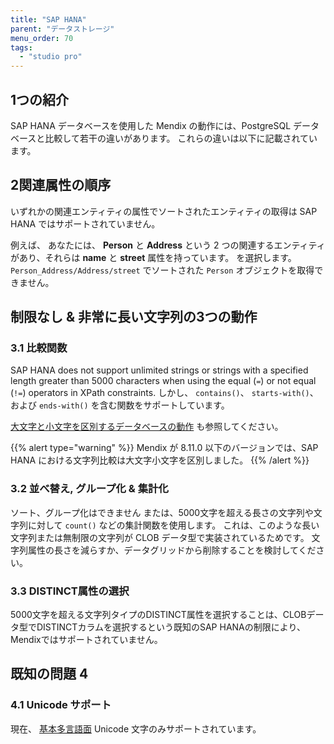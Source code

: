 ```yaml
---
title: "SAP HANA"
parent: "データストレージ"
menu_order: 70
tags:
  - "studio pro"
---
```


## 1つの紹介

SAP HANA データベースを使用した Mendix の動作には、PostgreSQL データベースと比較して若干の違いがあります。 これらの違いは以下に記載されています。

## 2関連属性の順序

いずれかの関連エンティティの属性でソートされたエンティティの取得は SAP HANA ではサポートされていません。

例えば、 あなたには、 **Person** と **Address** という 2 つの関連するエンティティがあり、それらは **name** と **street** 属性を持っています。 を選択します。 `Person_Address/Address/street` でソートされた `Person` オブジェクトを取得できません。

## 制限なし & 非常に長い文字列の3つの動作

### 3.1 比較関数

SAP HANA does not support unlimited strings or strings with a specified length greater than 5000 characters when using the equal (`=`) or not equal (`!=`) operators in XPath constraints. しかし、 `contains()`、 `starts-with()`、 および `ends-with()` を含む関数をサポートしています。

[大文字と小文字を区別するデータベースの動作](case-sensitive-database-behavior) も参照してください。

{{% alert type="warning" %}}
Mendix が 8.11.0 以下のバージョンでは、SAP HANA における文字列比較は大文字小文字を区別しました。
{{% /alert %}}

### 3.2 並べ替え, グループ化 & 集計化

ソート、グループ化はできません または、5000文字を超える長さの文字列や文字列に対して `count()` などの集計関数を使用します。 これは、このような長い文字列または無制限の文字列が CLOB データ型で実装されているためです。 文字列属性の長さを減らすか、データグリッドから削除することを検討してください。

### 3.3 DISTINCT属性の選択

5000文字を超える文字列タイプのDISTINCT属性を選択することは、CLOBデータ型でDISTINCTカラムを選択するという既知のSAP HANAの制限により、Mendixではサポートされていません。

## 既知の問題 4

### 4.1 Unicode サポート

現在、 [基本多言語面](https://en.wikipedia.org/wiki/Plane_(Unicode)#Basic_Multilingual_Plane) Unicode 文字のみサポートされています。
